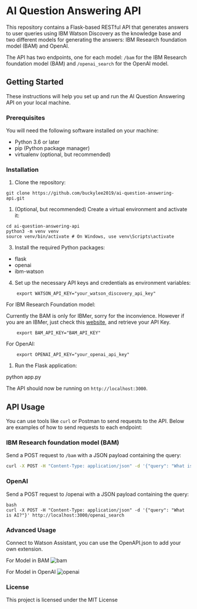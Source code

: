 # AI Question Answering API

This repository contains a Flask-based RESTful API that generates answers to user queries using IBM Watson Discovery as the knowledge base and two different models for generating the answers: IBM Research foundation model (BAM) and OpenAI.

The API has two endpoints, one for each model: `/bam` for the IBM Research foundation model (BAM) and `/openai_search` for the OpenAI model.

## Getting Started

These instructions will help you set up and run the AI Question Answering API on your local machine.

### Prerequisites

You will need the following software installed on your machine:

- Python 3.6 or later
- pip (Python package manager)
- virtualenv (optional, but recommended)

### Installation

1. Clone the repository:

```git clone https://github.com/buckylee2019/ai-question-answering-api.git```


1. (Optional, but recommended) Create a virtual environment and activate it:

```
cd ai-question-answering-api
python3 -m venv venv
source venv/bin/activate # On Windows, use venv\Scripts\activate
```

3. Install the required Python packages:

- flask
- openai
- ibm-watson


4. Set up the necessary API keys and credentials as environment variables:

```
    export WATSON_API_KEY="your_watson_discovery_api_key"
```

For IBM Research Foundation model:

Currently the BAM is only for IBMer, sorry for the inconvience. However if you are an IBMer, just check this [website](https://bam.res.ibm.com/), and retrieve your API Key. 

```
    export BAM_API_KEY="BAM_API_KEY"
```

For OpenAI:

```
    export OPENAI_API_KEY="your_openai_api_key"
```

1. Run the Flask application:

python app.py


The API should now be running on `http://localhost:3000`.

## API Usage

You can use tools like `curl` or Postman to send requests to the API. Below are examples of how to send requests to each endpoint:

### IBM Research foundation model (BAM)

Send a POST request to `/bam` with a JSON payload containing the query:

```bash
curl -X POST -H "Content-Type: application/json" -d '{"query": "What is AI?"}' http://localhost:3000/bam
```
### OpenAI

Send a POST request to /openai with a JSON payload containing the query:

```
bash
curl -X POST -H "Content-Type: application/json" -d '{"query": "What is AI?"}' http://localhost:3000/openai_search 
```


### Advanced Usage

Connect to Watson Assistant, you can use the OpenAPI.json to add your own extension.

For Model in BAM 
![bam](https://github.com/buckylee2019/answerfromKB/blob/main/screenshot/bloom.png)

For Model in OpenAI
![openai](https://github.com/buckylee2019/answerfromKB/blob/main/screenshot/chatgpt.png)
### License

This project is licensed under the MIT License